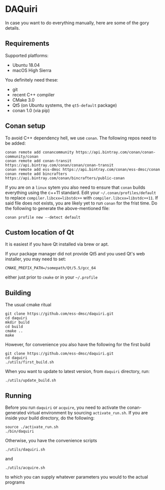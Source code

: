 # DAQuiri

In case you want to do everything manually, here are some of the gory details.

## Requirements

Supported platforms:
- Ubuntu 18.04
- macOS High Sierra

You definitely need these:
- git
- recent C++ compiler
- CMake 3.0
- Qt5 (on Ubuntu systems, the `qt5-default` package)
- conan 1.0 (via pip)

## Conan setup
To avoid C++ dependency hell, we use `conan`. The following repos need to be added:
```
conan remote add conancommunity https://api.bintray.com/conan/conan-community/conan
conan remote add conan-transit https://api.bintray.com/conan/conan/conan-transit
conan remote add ess-dmsc https://api.bintray.com/conan/ess-dmsc/conan
conan remote add bincrafters https://api.bintray.com/conan/bincrafters/public-conan
```
If you are on a `linux` sytem you also need to ensure that `conan` builds everything using the c++11 standard. Edit your `~/.conan/profiles/default` to replace `compiler.libcxx=libstdc++` with `compiler.libcxx=libstdc++11`.
If said file does not exists, you are likely yet to run `conan` for the frist time. Do the following to generate the above-mentioned file:
```
conan profile new --detect default
```

## Custom location of Qt

It is easiest if you have Qt installed via brew or apt.

If your package manager did not provide Qt5 and you used Qt's web installer, you may need to set:
```
CMAKE_PREFIX_PATH=/somepath/Qt/5.5/gcc_64
```
either just prior to `cmake` or in your `~/.profile`


## Building

The usual cmake ritual

```
git clone https://github.com/ess-dmsc/daquiri.git
cd daquiri
mkdir build
cd build
cmake ..
make
```

However, for convenience you also have the following for the first build

```
git clone https://github.com/ess-dmsc/daquiri.git
cd daquiri
./utils/first_build.sh
```

When you want to update to latest version, from `daquiri` directory, run:
```
./utils/update_build.sh
```


## Running

Before you run `daquiri` or `acquire`, you need to activate the conan-generated virtual environment by sourcing `activate_run.sh`. If you are inside your build directory, do the following:

```
source ./activate_run.sh
./bin/daquiri
```
Otherwise, you have the convenience scripts
```
./utils/daquiri.sh
```
and
```
./utils/acquire.sh
```
to which you can supply whatever parameters you would to the actual programs


